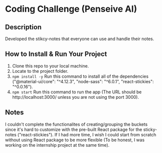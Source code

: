# Coding Challenge (Penseive AI)

## Description
Developed the stikcy-notes that everyone can use and handle their notes.

## How to Install & Run Your Project
1. Clone this repo to your local machine.
2. Locate to the project folder.
3. `npm install -y` Run this command to install all of the dependencies 
  ("@material-ui/core": "^4.12.3", 
   "node-sass": "^6.0.1",
   "react-stickies": "^0.0.16").
4. `npm start` Run this command to run the app (The URL should be http://localhost:3000/ unless you are not using the port 3000).

## Notes
I couldn't complete the functionalites of creating/grouping the buckets since it's hard to customize with the pre-built React package for the sticky-notes ("react-stickies").
If I had more time, I wish I could start from scratch without using React package to be more flexible (To be honest, I was working on the internship project at the same time).
